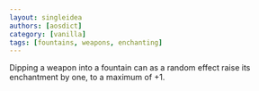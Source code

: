```yaml
---
layout: singleidea
authors: [aosdict]
category: [vanilla]
tags: [fountains, weapons, enchanting]
---
```

Dipping a weapon into a fountain can as a random effect raise its enchantment by one, to a maximum of +1.
